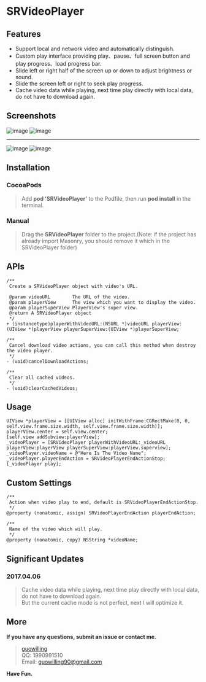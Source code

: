 # SRVideoPlayer

## Features

* Support local and network video and automatically distinguish.
* Custom play interface providing play、pause、full screen button and play progress、load progress bar.
* Slide left or right half of the screen up or down to adjust brightness or sound.
* Slide the screen left or right to seek play progress.
* Cache video data while playing, next time play directly with local data, do not have to download again.

## Screenshots

![image](./show1.png) ![image](./show2.png)  
  
***

![image](./show3.png) ![image](./show4.png)

## Installation

### CocoaPods
> Add **pod 'SRVideoPlayer'** to the Podfile, then run **pod install** in the terminal.

### Manual
> Drag the **SRVideoPlayer** folder to the project.(Note: if the project has already import Masonry, you should remove it which in the SRVideoPlayer folder)

## APIs

````objc
/**
 Create a SRVideoPlayer object with video's URL.

 @param videoURL        The URL of the video.
 @param playerView      The view which you want to display the video.
 @param playerSuperView PlayerView's super view.
 @return A SRVideoPlayer object
 */
+ (instancetype)playerWithVideoURL:(NSURL *)videoURL playerView:(UIView *)playerView playerSuperView:(UIView *)playerSuperView;

/**
 Cancel download video actions, you can call this method when destroy the video player.
 */
- (void)cancelDownloadActions;

/**
 Clear all cached videos.
 */
- (void)clearCachedVideos;
````

## Usage

````objc
UIView *playerView = [[UIView alloc] initWithFrame:CGRectMake(0, 0, self.view.frame.size.width, self.view.frame.size.width)];
playerView.center = self.view.center;
[self.view addSubview:playerView];
_videoPlayer = [SRVideoPlayer playerWithVideoURL:_videoURL playerView:playerView playerSuperView:playerView.superview];
_videoPlayer.videoName = @"Here Is The Video Name";
_videoPlayer.playerEndAction = SRVideoPlayerEndActionStop;
[_videoPlayer play];
````

## Custom Settings

````objc
/**
 Action when video play to end, default is SRVideoPlayerEndActionStop.
 */
@property (nonatomic, assign) SRVideoPlayerEndAction playerEndAction;

/**
 Name of the video which will play.
 */
@property (nonatomic, copy) NSString *videoName;
````

## Significant Updates

### 2017.04.06
> Cache video data while playing, next time play directly with local data, do not have to download again.  
> But the current cache mode is not perfect, next I will optimize it.

## More

**If you have any questions, submit an issue or contact me.** 

> [guowilling](https://github.com/guowilling)  
> QQ: 1990991510  
> Email: guowilling90@gmail.com

**Have Fun.**

